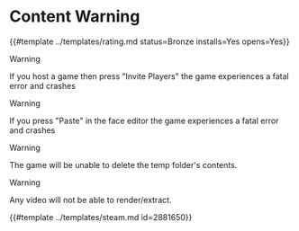 # Content Warning
<!-- script:Aliases [] -->

{{#template ../templates/rating.md status=Bronze installs=Yes opens=Yes}}

> [!WARNING]
> If you host a game then press "Invite Players" the game experiences a fatal error and crashes

> [!WARNING]
> If you press "Paste" in the face editor the game experiences a fatal error and crashes

> [!WARNING]
> The game will be unable to delete the temp folder's contents.

> [!WARNING]
> Any video will not be able to render/extract.

{{#template ../templates/steam.md id=2881650}}

